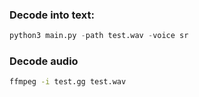 ### Decode into text:
```python
python3 main.py -path test.wav -voice sr
```
### Decode audio
```bash
ffmpeg -i test.gg test.wav
```
